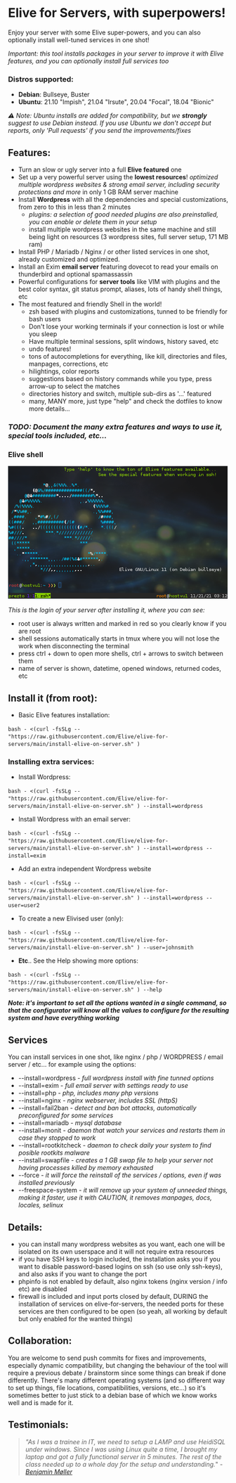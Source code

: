 # Elive for Servers, with superpowers!
Enjoy your server with some Elive super-powers, and you can also optionally install well-tuned services in one shot!

_Important: this tool installs packages in your server to improve it with Elive features, and you can optionally install full services too_

### Distros supported:
 * **Debian**: Bullseye, Buster
 * **Ubuntu**: 21.10 "Impish", 21.04 "Irsute", 20.04 "Focal", 18.04 "Bionic"


_:warning: Note: Ubuntu installs are added for compatibility, but we **strongly** suggest to use Debian instead. If you use Ubuntu we don't accept but reports, only 'Pull requests' if you send the improvements/fixes_

## Features:
* Turn an slow or ugly server into a full **Elive featured** one
* Set up a very powerful server using the **lowest resources**! _optimized multiple wordpress websites & strong email server, including security protections and more_ in only  1 GB RAM server machine
* Install **Wordpress** with all the dependencies and special customizations, from zero to this in less than 2 minutes
  * _plugins: a selection of good needed plugins are also preinstalled, you can enable or delete them in your setup_
  * install multiple wordpress websites in the same machine and still being light on resources (3 wordpress sites, full server setup, 171 MB ram)
* Install PHP / Mariadb / Nginx / or other listed services in one shot, already customized and optimized.
* Install an Exim **email server** featuring dovecot to read your emails on thunderbird and optional spamassassin
* Powerful configurations for **server tools** like VIM with plugins and the best color syntax, git status prompt, aliases, lots of handy shell things, etc
* The most featured and friendly Shell in the world!
  * zsh based with plugins and customizations, tunned to be friendly for bash users
  * Don't lose your working terminals if your connection is lost or while you sleep
  * Have multiple terminal sessions, split windows, history saved, etc
  * undo features!
  * tons of autocompletions for everything, like kill<tab>, directories and files, manpages, corrections, etc
  * hilightings, color reports
  * suggestions based on history commands while you type, press arrow-up to select the matches
  * directories history and switch, multiple sub-dirs as '...' featured
  * many, MANY more, just type "help" and check the dotfiles to know more details...

### _TODO: Document the many extra features and ways to use it, special tools included, etc..._

### Elive shell
![screenshot login](screenshots/screenshot-login.png)

_This is the login of your server after installing it, where you can see:_
* root user is always written and marked in red so you clearly know if you are root
* shell sessions automatically starts in tmux where you will not lose the work when disconnecting the terminal
* press ctrl + down to open more shells, ctrl + arrows to switch between them
* name of server is shown, datetime, opened windows, returned codes, etc

## **Install it** (from root):

 * Basic Elive features installation:

`bash - <(curl -fsSLg -- "https://raw.githubusercontent.com/Elive/elive-for-servers/main/install-elive-on-server.sh" )`


### Installing extra services:

 * Install Wordpress:

`bash - <(curl -fsSLg -- "https://raw.githubusercontent.com/Elive/elive-for-servers/main/install-elive-on-server.sh" ) --install=wordpress`

 * Install Wordpress with an email server:

`bash - <(curl -fsSLg -- "https://raw.githubusercontent.com/Elive/elive-for-servers/main/install-elive-on-server.sh" ) --install=wordpress --install=exim`

 * Add an extra independent Wordpress website

`bash - <(curl -fsSLg -- "https://raw.githubusercontent.com/Elive/elive-for-servers/main/install-elive-on-server.sh" ) --install=wordpress --user=user2`

 * To create a new Elivised user (only):

`bash - <(curl -fsSLg -- "https://raw.githubusercontent.com/Elive/elive-for-servers/main/install-elive-on-server.sh" ) --user=johnsmith`

 * **Etc**.. See the Help showing more options:

`bash - <(curl -fsSLg -- "https://raw.githubusercontent.com/Elive/elive-for-servers/main/install-elive-on-server.sh" ) --help`


___Note: it's important to set all the options wanted in a single command, so that the configurator will know all the values to configure for the resulting system and have everything working___

## Services
 You can install services in one shot, like nginx / php / WORDPRESS / email server / etc... for example using the options:
 * --install=wordpress      - _full wordpress install with fine tunned options_
 * --install=exim           - _full email server with settings ready to use_
 * --install=php            - _php, includes many php versions_
 * --install=nginx          - _nginx webserver, includes SSL (httpS)_
 * --install=fail2ban       - _detect and ban bot attacks, automatically preconfigured for some services_
 * --install=mariadb        - _mysql database_
 * --install=monit          - _daemon that watch your services and restarts them in case they stopped to work_
 * --install=rootkitcheck   - _daemon to check daily your system to find posible rootkits malware_
 * --install=swapfile       - _creates a 1 GB swap file to help your server not having processes killed by memory exhausted_
 * --force                  - _it will force the reinstall of the services / options, even if was installed previously_
 * --freespace-system       - _it will remove up your system of unneeded things, making it faster, use it with CAUTION, it removes manpages, docs, locales, selinux_

## Details:
 * you can install many wordpress websites as you want, each one will be isolated on its own userspace and it will not require extra resources
 * if you have SSH keys to login included, the installation asks you if you want to disable password-based logins on ssh (so use only ssh-keys), and also asks if you want to change the port
 * phpinfo is not enabled by default, also nginx tokens (nginx version / info etc) are disabled
 * firewall is included and input ports closed by default, DURING the installation of services on elive-for-servers, the needed ports for these services are then configured to be open (so yeah, all working by default but only enabled for the wanted things)



## Collaboration:
You are welcome to send push commits for fixes and improvements, especially dynamic compatibility, but changing the behaviour of the tool will require a previous debate / brainstorm since some things can break if done differently. There's many different operating systems (and so different way to set up things, file locations, compatibilities, versions, etc...) so it's sometimes better to just stick to a debian base of which we know works well and is made for it.

## Testimonials:

> _"As I was a trainee in IT, we need to setup a LAMP and use HeidiSQL under windows. Since I was using Linux quite a time, I brought my laptop and got a fully functional server in 5 minutes. The rest of the class needed up to a whole day for the setup and understanding._" - _[Benjamin Møller](https://blog.lupuse.org/cv_de.html)_


